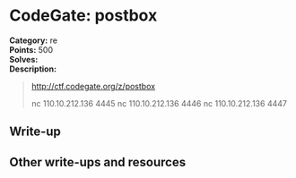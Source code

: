 # CodeGate: postbox

**Category:** re  
**Points:** 500  
**Solves:**  
**Description:**  

> http://ctf.codegate.org/z/postbox
> 
> nc 110.10.212.136 4445
> nc 110.10.212.136 4446
> nc 110.10.212.136 4447

## Write-up

## Other write-ups and resources

